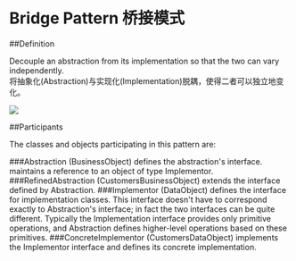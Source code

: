 # Bridge Pattern 桥接模式
##Definition

Decouple an abstraction from its implementation so that the two can vary independently.
<br>将抽象化(Abstraction)与实现化(Implementation)脱耦，使得二者可以独立地变化。

![](https://github.com/QianMo/Unity-Design-Pattern/blob/master/UML_Picture/bridge.gif)


##Participants

The classes and objects participating in this pattern are:

###Abstraction   (BusinessObject)
defines the abstraction's interface.
maintains a reference to an object of type Implementor.
###RefinedAbstraction   (CustomersBusinessObject)
extends the interface defined by Abstraction.
###Implementor   (DataObject)
defines the interface for implementation classes. This interface doesn't have to correspond exactly to Abstraction's interface; in fact the two interfaces can be quite different. Typically the Implementation interface provides only primitive operations, and Abstraction defines higher-level operations based on these primitives.
###ConcreteImplementor   (CustomersDataObject)
implements the Implementor interface and defines its concrete implementation.

